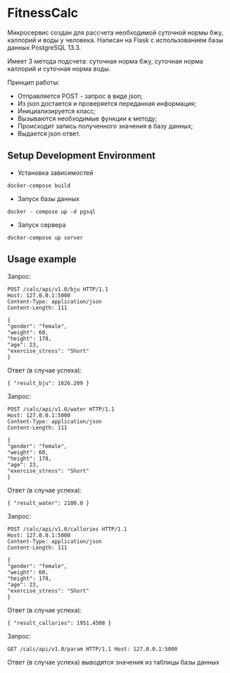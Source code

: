 # FitnessCalc
Микросервис создан для рассчета необходимой суточной нормы бжу, каллорий и воды у человека.
Написан на Flask с использованием базы данных PostgreSQL 13.3. 

Имеет 3 метода подсчета:
суточная норма бжу, суточная норма каллорий и суточная норма воды.

Принцип работы:

* Отправляется POST - запрос в виде json; 
* Из json достается и проверяется переданная информация;
* Инициализируется класс;
* Вызываются необходимые функции к методу;
* Происходит запись полученного значения в базу данных;
* Выдается json ответ.

## Setup Development Environment

* Установка зависимостей

`docker-compose build`

* Запуск базы данных

`docker - compose up -d pgsql`

* Запуск сервера

`docker-compose up server`

## Usage example

Запрос:


    POST /calc/api/v1.0/bju HTTP/1.1
    Host: 127.0.0.1:5000
    Content-Type: application/json
    Content-Length: 111
    
    {
    "gender": "female",
    "weight": 60,
    "height": 178,
    "age": 23,
    "exercise_stress": "Short"
    }

Ответ (в случае успеха):

`{
"result_bju": 1626.209
}`

Запрос:

    POST /calc/api/v1.0/water HTTP/1.1
    Host: 127.0.0.1:5000
    Content-Type: application/json
    Content-Length: 111
    
    {
    "gender": "female",
    "weight": 60,
    "height": 178,
    "age": 23,
    "exercise_stress": "Short"
    }

Ответ (в случае успеха):

`{
"result_water": 2100.0
}`

Запрос:

    POST /calc/api/v1.0/callories HTTP/1.1
    Host: 127.0.0.1:5000
    Content-Type: application/json
    Content-Length: 111
    
    {
    "gender": "female",
    "weight": 60,
    "height": 178,
    "age": 23,
    "exercise_stress": "Short"
    }

Ответ (в случае успеха):

`{
"result_callories": 1951.4508
}`

Запрос:

`GET /calc/api/v1.0/param HTTP/1.1
Host: 127.0.0.1:5000`

Ответ (в случае успеха) выводятся значения из таблицы базы данных
